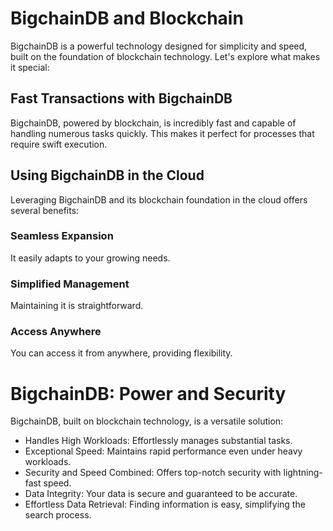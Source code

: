 # BigchainDB and Blockchain

BigchainDB is a powerful technology designed for simplicity and speed, built on the foundation of blockchain technology. Let's explore what makes it special:

## Fast Transactions with BigchainDB

BigchainDB, powered by blockchain, is incredibly fast and capable of handling numerous tasks quickly. This makes it perfect for processes that require swift execution.

## Using BigchainDB in the Cloud

Leveraging BigchainDB and its blockchain foundation in the cloud offers several benefits:

### Seamless Expansion

It easily adapts to your growing needs.

### Simplified Management

Maintaining it is straightforward.

### Access Anywhere

You can access it from anywhere, providing flexibility.

# BigchainDB: Power and Security

BigchainDB, built on blockchain technology, is a versatile solution:

- Handles High Workloads: Effortlessly manages substantial tasks.
- Exceptional Speed: Maintains rapid performance even under heavy workloads.
- Security and Speed Combined: Offers top-notch security with lightning-fast speed.
- Data Integrity: Your data is secure and guaranteed to be accurate.
- Effortless Data Retrieval: Finding information is easy, simplifying the search process.